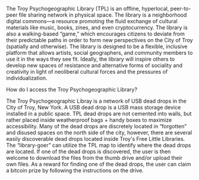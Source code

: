 The Troy Psychogeographic Library (TPL) is an offline, hyperlocal, peer-to-peer file sharing network in physical space. The library is a neighborhood digital commons—a resource promoting the fluid exchange of cultural materials like music, books, zines, and even cryptocurrency. The library is also a walking-based “game,” which encourages citizens to deviate from their predictable paths in order to form new perspectives on the City of Troy (spatially and otherwise). The library is designed to be a flexible, inclusive platform that allows artists, social geographers, and community members to use it in the ways they see fit. Ideally, the library will inspire others to develop new spaces of resistance and alternative forms of sociality and creativity in light of neoliberal cultural forces and the pressures of individualization.

How do I access the Troy Psychogeographic Library? 

The Troy Psychogeographic Libray is a network of USB dead drops in the City of Troy, New York. A USB dead drop is a USB mass storage device installed in a public space. TPL dead drops are not cemented into walls, but rather placed inside weatherproof bags + handy boxes to maximize accessibility. Many of the dead drops are discretely located in “forgotten” and disused spaces on the north side of the city, however, there are several easily discoverable dead drops located inside Troy's Free Little Libraries. The “library-goer” can utilize the TPL map to identify where the dead drops are located. If one of the dead drops is discovered, the user is then welcome to download the files from the thumb drive and/or upload their own files. As a reward for finding one of the dead drops, the user can claim a bitcoin prize by following the instructions on the drive. 
